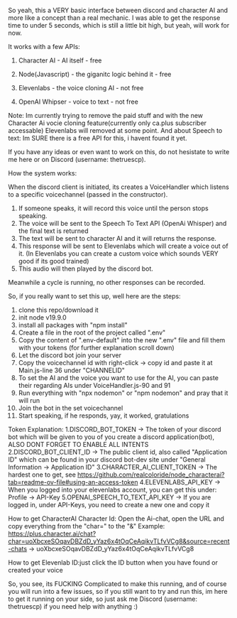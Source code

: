 So yeah, this a VERY basic interface between discord and character AI and more like a concept than a real mechanic. I was able to get the response time to under 5 seconds, which is still a little bit high, but yeah, will work for now. 


It works with a few APIs:

1. Character AI - AI itself - free
2. Node(Javascript) - the giganitc logic behind it - free
   
3. Elevenlabs - the voice cloning AI - not free
4. OpenAI Whipser - voice to text - not free

Note:
Im currently trying to remove the paid stuff and with the new Character Ai vocie cloning feature(currently only ca.plus subscriber accessable) Elevenlabs will removed at some point. 
And about Speech to text: Im SURE there is a free API for this, i havent found it yet.


If you have any ideas or even want to work on this, do not hesistate to write me here or on Discord (username: thetruescp).


How the system works:

When the discord client is initiated, its creates a VoiceHandler which listens to a specific voicechannel (passed in the constructor). 
1. If someone speaks, it will record this voice until the person stops speaking.
2. The voice will be sent to the Speech To Text API (OpenAi Whisper) and the final text is returned
3. The text will be sent to character AI and it will returns the response.
4. This response will be sent to Elevenlabs which will create a voice out of it. (In Elevenlabs you can create a custom voice which sounds VERY good if its good trained)
5. This audio will then played by the discord bot.

Meanwhile a cycle is running, no other responses can be recorded.

So, if you really want to set this up, well here are the steps:

1. clone this repo/download it 
2. init node v19.9.0 
3. install all packages with "npm install"
4. Create a file in the root of the project called ".env"
5. Copy the content of ".env-default" into the new ".env" file and fill them with your tokens (for further explanation scroll down)
6. Let the discord bot join your server
7. Copy the voicechannel id with right-click -> copy id and paste it at Main.js-line 36 under "CHANNELID"
8. To set the AI and the voice you want to use for the AI, you can paste their regarding AIs under VoiceHandler.js-90 and 91
9. Run everything with "npx nodemon" or "npm nodemon" and pray that it will run
10. Join the bot in the set voicechannel
11. Start speaking, if he responds, yay, it worked, gratulations


Token Explanation:
1.DISCORD_BOT_TOKEN -> The token of your discord bot which will be given to you of you create a discord application(bot), ALSO DONT FORGET TO ENABLE ALL INTENTS
2.DISCORD_BOT_CLIENT_ID -> The public client id, also called "Application ID" which can be found in your discord bot-dev site under "General Information -> Application ID"
3.CHARACTER_AI_CLIENT_TOKEN -> The hardest one to get, see https://github.com/realcoloride/node_characterai?tab=readme-ov-file#using-an-access-token
4.ELEVENLABS_API_KEY -> When you logged into your elevenlabs account, you can get this under: Profile -> API-Key
5.OPENAI_SPEECH_TO_TEXT_API_KEY -> If you are logged in, under API-Keys, you need to create a new one and copy it

How to get CharacterAI Character Id: Open the Ai-chat, open the URL and copy everything from the "char=" to the "&"
Example: https://plus.character.ai/chat?char=uoXbcxeSOqavDBZdD_yYaz6x4tOqCeAqikvTLfvVCg8&source=recent-chats -> uoXbcxeSOqavDBZdD_yYaz6x4tOqCeAqikvTLfvVCg8

How to get Elevenlab ID:just click the ID button when you have found or created your voice


So, you see, its FUCKING Complicated to make this running, and of course you will run into a few issues, so 
if you still want to try and run this, im here to get it running on your side, so just ask me Discord (username: thetruescp) if you need help with anything :)

